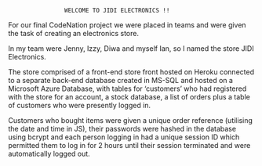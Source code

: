                     WELCOME TO JIDI ELECTRONICS !!


For our final CodeNation project we were placed in teams and were given the task of creating an electronics store.

In my team were Jenny, Izzy, Diwa and myself Ian, so I named the store JIDI Electronics.

The store comprised of a front-end store front hosted on Heroku connected to a separate back-end database created in MS-SQL and hosted on a Microsoft Azure Database, with tables for ‘customers’ who had registered with the store for an account, a stock database, a list of orders plus a table of customers who were presently logged in.

Customers who bought items were given a unique order reference (utilising the date and time in JS), their passwords were hashed in the database using bcrypt and each person logging in had a unique session ID which permitted them to log in for 2 hours until their session terminated and were automatically logged out.

